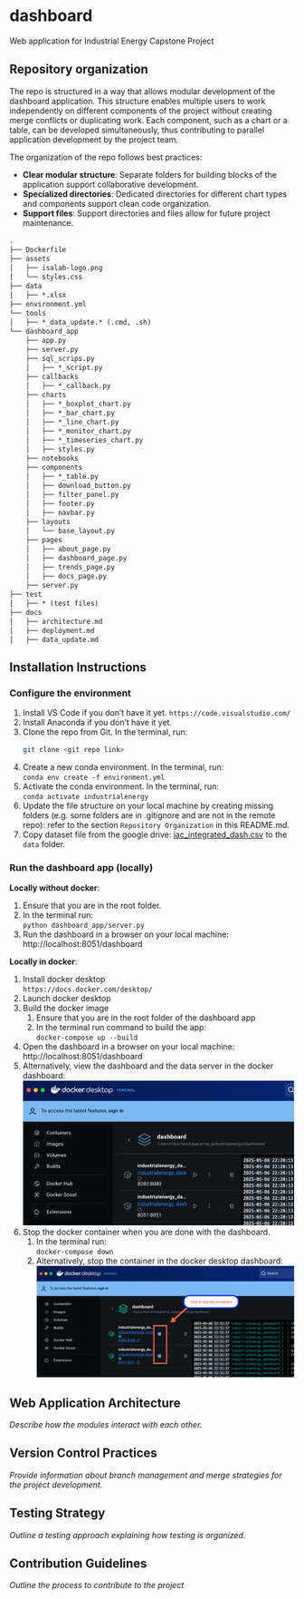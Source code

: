 # dashboard
Web application for Industrial Energy Capstone Project

## Repository organization

The repo is structured in a way that allows modular development of the dashboard application. This structure enables multiple users to work independently on different components of the project without creating merge conflicts or duplicating work. Each component, such as a chart or a table, can be developed simultaneously, thus contributing to parallel application development by the project team.

The organization of the repo follows best practices:
* **Clear modular structure**: Separate folders for building blocks of the application support collaborative development.
* **Specialized directories**: Dedicated directories for different chart types and components support clean code organization.
* **Support files**: Support directories and files allow for future project maintenance.

```
.
├── Dockerfile
├── assets
│   ├── isalab-logo.png
│   └── styles.css
├── data
│   ├── *.xlsx
├── environment.yml
└── tools
│   ├── *_data_update.* (.cmd, .sh)
└── dashboard_app
    ├── app.py
    ├── server.py
    ├── sql_scrips.py
    │   ├── *_script.py
    ├── callbacks
    │   ├── *_callback.py
    ├── charts
    │   ├── *_boxplot_chart.py
    │   ├── *_bar_chart.py
    │   ├── *_line_chart.py
    │   ├── *_monitor_chart.py
    │   ├── *_timeseries_chart.py
    │   ├── styles.py
    ├── notebooks
    ├── components
    │   ├── *_table.py
    │   ├── download_button.py
    │   ├── filter_panel.py
    │   ├── footer.py
    │   ├── navbar.py
    ├── layouts
    │   └── base_layout.py
    ├── pages
    │   ├── about_page.py
    │   ├── dashboard_page.py
    │   ├── trends_page.py
    │   ├── docs_page.py
    ├── server.py
├── test
│   ├── * (test files)
├── docs
│   ├── architecture.md
│   ├── deployment.md
│   ├── data_update.md

```
## Installation Instructions

### Configure the environment
1. Install VS Code if you don’t have it yet.
   `https://code.visualstudio.com/`
2. Install Anaconda if you don’t have it yet.
3. Clone the repo from Git. In the terminal, run:  
   ```bash
   git clone <git repo link>
   ```
4. Create a new conda environment. In the terminal, run: \
`conda env create -f environment.yml`
5. Activate the conda environment. In the terminal, run: \
`conda activate industrialenergy`
6. Update the file structure on your local machine by creating missing folders (e.g. some folders are in .gitignore and are not in the remote repo): refer to the section `Repository Organization` in this README.md.
7. Copy dataset file from the google drive: [iac_integrated_dash.csv](https://drive.google.com/drive/folders/1LedCwOiKBOrt5Ovrrthjz41Pz59wet7Q?dmr=1&ec=wgc-drive-globalnav-goto) to the `data` folder. 

### Run the dashboard app (locally)
**Locally without docker**:
1. Ensure that you are in the root folder.
2. In the terminal run: \
    `python dashboard_app/server.py`
3. Run the dashboard in a browser on your local machine: \
    http://localhost:8051/dashboard

**Locally in docker**:
1. Install docker desktop \
    `https://docs.docker.com/desktop/`
2. Launch docker desktop
3. Build the docker image
    1. Ensure that you are in the root folder of the dashboard app
    2. In the terminal run command to build the app: \
        `docker-compose up --build`
4. Open the dashboard in a browser on your local machine:\
    http://localhost:8051/dashboard
5. Alternatively, view the dashboard and the data server in the docker dashboard: 
    ![docker_dashboard](assets/docker_dashboard.png)
6. Stop the docker container when you are done with the dashboard. 
    1. In the terminal run: \
        `docker-compose down`
    2. Alternatively, stop the container in the docker desktop dashboard: \
        ![docker_stop](assets/docker_stop.png)



## Web Application Architecture 
*Describe how the modules interact with each other.* 

## Version Control Practices
*Provide information about branch management and merge strategies for the project development.*

## Testing Strategy
*Outline a testing approach explaining how testing is organized.*

## Contribution Guidelines
*Outline the process to contribute to the project*
